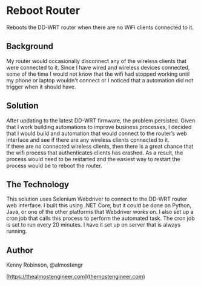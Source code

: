 # Reboot Router 

Reboots the DD-WRT router when there are no WiFi clients connected to it.

## Background 

My router would occasionally disconnect any of the wireless clients that were connected to it. Since 
I have wired and wireless devices connected, some of the time I would not know that the wifi had 
stopped working until my phone or laptop wouldn't connect or I noticed that a automation did not 
trigger when it should have. 

## Solution 

After updating to the latest DD-WRT firmware, the problem persisted.  Given that I work building
automations to improve business processes, I decided that I would build and automation that would 
connect to the router’s web interface and see if there are any wireless clients connected to it.  
If there are no connected wireless clients, then there is a great chance that the wifi process that 
authenticates clients has crashed.  As a result, the process would need to be restarted and the easiest way
to restart the process would be to reboot the router. 

## The Technology 
This solution uses Selenium Webdriver to connect to the DD-WRT router web interface. I built this using
.NET Core, but it could be done on Python, Java, or one of the other platforms that Webdriver works on. 
I also set up a cron job that calls this process to perform the automated task.  The cron job is set to run every 
20 minutes.  I have it set up on server that is always running.

## Author

Kenny Robinson, @almostengr

[https://thealmostengineer.com](themostengineer.com)
